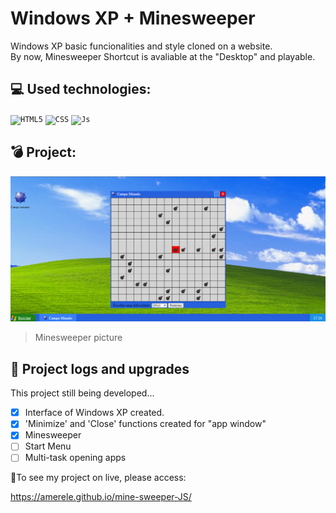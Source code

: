 # Windows XP + Minesweeper

Windows XP basic funcionalities and style cloned on a website.<br>
By now, Minesweeper Shortcut is avaliable at the "Desktop" and playable.

## 💻 Used technologies:
<code><img src="https://img.shields.io/badge/HTML5-E34F26?style=for-the-badge&logo=html5&logoColor=white" alt="HTML5"/></code>
<code><img height="32" src="https://img.shields.io/badge/CSS3-1572B6?style=for-the-badge&logo=css3&logoColor=white" alt="CSS"/></code>
<code><img height="32" src="https://img.shields.io/badge/JavaScript-F7DF1E?style=for-the-badge&logo=javascript&logoColor=black" alt="Js"/></code>

## 💣 Project:
<img src="media/Minesweeper-example.png" alt="Minesweeper-example-image">

>Minesweeper picture

## 🚀 Project logs and upgrades

This project still being developed...

- [x] Interface of Windows XP created.
- [x] 'Minimize' and 'Close' functions created for "app window"
- [x] Minesweeper
- [ ] Start Menu
- [ ] Multi-task opening apps

🎉To see my project on live, please access:

https://amerele.github.io/mine-sweeper-JS/

